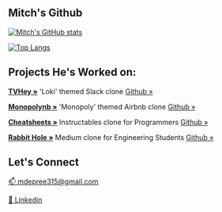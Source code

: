 <!-- [![forthebadge](https://forthebadge.com/images/badges/powered-by-coffee.svg)](https://www.linkedin.com/in/mitch-depree-4a5686155/)
[![forthebadge](https://forthebadge.com/images/badges/you-didnt-ask-for-this.svg)](https://www.youtube.com/watch?v=dQw4w9WgXcQ&ab_channel=RickAstley) -->

## Mitch's Github

[![Mitch's GitHub stats](https://github-readme-stats.vercel.app/api?username=mdepree5&theme=cobalt2&show_icons=true)](https://github.com/mdepree5/)

[![Top Langs](https://github-readme-stats.vercel.app/api/top-langs/?username=mdepree5&theme=cobalt2&layout=compact)](https://github.com/mdepree5/)

<!--
- 🔭 I’m currently working on ...
- 🌱 I’m currently learning ...
- 👯 I’m looking to collaborate on ...
- 🤔 I’m looking for help with ...
- 💬 Ask me about ...
- 😄 Pronouns: ...
- ⚡ Fun fact: ...
-->
## Projects He's Worked on:

<p align="justify">
  <a href="https://tvhey.herokuapp.com/"><strong>TVHey »</strong></a> 'Loki' themed Slack clone <a href="https://github.com/mdepree5/TVHey">Github »</a>

  
  <a href="https://monopolynb.herokuapp.com/"><strong>Monopolynb »</strong></a> 'Monopoly' themed Airbnb clone <a href="https://github.com/mdepree5/monopolynb">Github »</a>
  
  <a href="https://cheatsheets-group-project.herokuapp.com/"><strong>Cheatsheets »</strong></a> Instructables clone for Programmers <a href="https://github.com/mdepree5/cheatsheets">Github »</a>
  
  <a href="https://rabbit-hole-cl.herokuapp.com/"><strong>Rabbit Hole »</strong></a> Medium clone for Engineering Students <a href="https://github.com/mdepree5/express-project">Github »</a>
  
</p>
  
## Let's Connect
<a href="mailto:mdepree315@gmail.com">📫 mdepree315@gmail.com</a>

<a href="https://www.linkedin.com/in/mitch-depree-4a5686155/">🤝 Linkedin </a>
